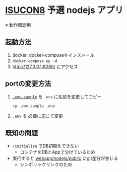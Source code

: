 # [ISUCON8](http://isucon.net/archives/52388756.html "http://isucon.net/archives/52388756.html") 予選 nodejs アプリ

※ 動作確認用

## 起動方法
1. docker, docker-composeをインストール
1. `docker-compose up -d`
1. http://127.0.0.1:8080/ にアクセス

## portの変更方法
1. [`.env.sample`](./.env.sample) を `.env` に名前を変更してコピー
    ```
    cp .env.sample .env
    ```
1. `.env` を 必要に応じて変更

## 既知の問題
* `/initialize` でDB初期化できない
    * コンテナをDBとAppで分けているため
* 実行すると [webapp/nodejs/public](./webapp/nodejs/public) にgit差分が生じる
    * シンボリックリンクのため
